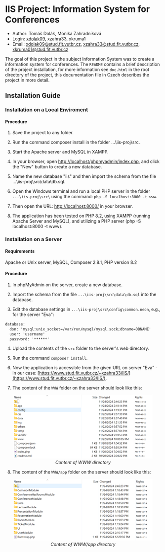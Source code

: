 # IIS Project: Information System for Conferences
- Author: Tomáš Dolák, Monika Zahradníková
- Login: [xdolak09](https://www.vut.cz/lide/tomas-dolak-247220), xzahra33, xkruma1
- Email: <xdolak09@stud.fit.vutbr.cz>, <xzahra33@stud.fit.vutbr.cz>, <xkruma01@stud.fit.vutbr.cz>

The goal of this project in the subject Information System was to create a information system for conferences. The `README` contains a brief description of the project installation, for more information see `doc.html` in the root directory of the project, this documentation file in Czech describes the project in more detail.

## Installation Guide

### Installation on a Local Enviroment

#### Procedure

1. Save the project to any folder.

2. Run the command composer install in the folder ...\iis-proj\src\.

3. Start the Apache server and MySQL in XAMPP.

4. In your browser, open [http://localhost/phpmyadmin/index.php](http://localhost/phpmyadmin/index.php), and click the "New" button to create a new database.

5. Name the new database "iis" and then import the schema from the file ...\iis-proj\src\data\db.sql.

6. Open the Windows terminal and run a local PHP server in the folder `...\iis-proj\src\` using the command: `php -S localhost:8000 -t www`.

7. Then open the URL: [http://localhost:8000/](http://localhost:8000/) in your browser.

8. The application has been tested on PHP 8.2, using XAMPP (running Apache Server and MySQL), and utilizing a PHP server (php -S localhost:8000 -t www).

### Installation on a Server

#### Requirements
Apache or Unix server, MySQL, Composer 2.8.1, PHP version 8.2

#### Procedure
1. In phpMyAdmin on the server, create a new database.

2. Import the schema from the file `...\iis-proj\src\data\db.sql` into the database.

3. Edit the database settings in `...\iis-proj\src\config\common.neon`, e.g., for the server "Eva":

```
database:
  dsn: 'mysql:unix_socket=/var/run/mysql/mysql.sock;dbname=DBNAME'
  user: 'username'
  password: '******'
```

4. Upload the contents of the `src` folder to the server's web directory.

5. Run the command `composer install`.

6. Now the application is accessible from the given URL on server "Eva" - in our case: [https://www.stud.fit.vutbr.cz/~xzahra33/IIS/](https://www.stud.fit.vutbr.cz/~xzahra33/IIS/).

7. The content of the `WWW` folder on the server should look like this:

<p align="center">
  <img src="doc/obsah-www.png" alt="Content of WWW directory" width="450"/><br>
  <em>Content of WWW directory</em>
</p>

8. The content of the `WWW/app` folder on the server should look like this:

<p align="center">
  <img src="doc/obsah-app.png" alt="Content of WWW directory/app" width="450"/><br>
  <em>Content of WWW/app directory</em>
</p>